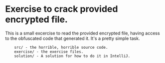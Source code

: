 # Exercise to crack provided encrypted file.

This is a small excercise to read the provided encrypted file, 
having access to the obfuscated code that generated it. It's 
a pretty simple task. 

```
    src/ - the horrible, horrible source code.
    exercise/ - the exercise files. 
    solution/ - A solution for how to do it in IntelliJ.
```
